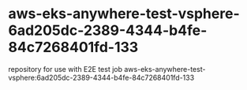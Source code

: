 # aws-eks-anywhere-test-vsphere-6ad205dc-2389-4344-b4fe-84c7268401fd-133
repository for use with E2E test job aws-eks-anywhere-test-vsphere:6ad205dc-2389-4344-b4fe-84c7268401fd-133
